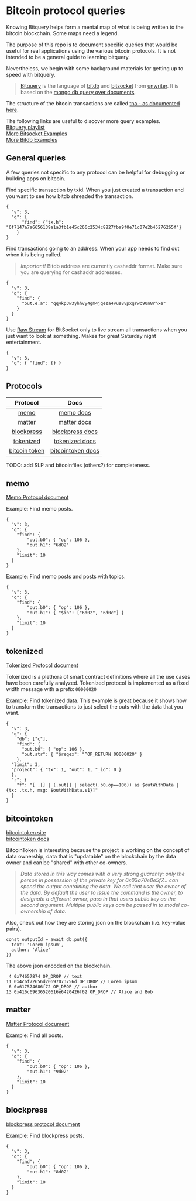 # Bitcoin protocol queries

Knowing Bitquery helps form a mental map of what is being written to the bitcoin blockchain. Some maps need a legend.

The purpose of this repo is to document specific queries that would be useful for real applications
using the various bitcoin protocols. It is not intended to be a general guide to learning bitquery.

Nevertheless, we begin with some background materials for getting up to speed with bitquery.  
>[Bitquery](https://docs.bitdb.network/docs/query_v3) is the language of 
[bitdb](https://docs.bitdb.network/docs/bitdb) and 
[bitsocket](https://bitsocket.org/) from 
[unwriter](https://bitgraph.network/21). 
It is based on the [mongo db query over documents](https://docs.mongodb.com/manual/tutorial/query-documents/).

The structure of the bitcoin transactions are called [tna - as documented here](https://github.com/21centurymotorcompany/tna).

The following links are useful to discover more query examples.  
[Bitquery playlist](https://github.com/21centurymotorcompany/bitplaylist)  
[More Bitsocket Examples](https://bitsocket.org/examples)  
[More Bitdb Examples](https://docs.bitdb.network/docs/intro_v3)

## General queries
A few queries not specific to any protocol can be helpful for debugging or building apps on bitcoin.

Find specific transaction by txid. When you just created a transaction and you want to see how bitdb shreaded the transaction.  
```
{
  "v": 3,
  "q": { 
      "find": {"tx.h": "6f7147a7a6656139a1a3fb1e45c266c2534c8827fba9f0e71c07e2b45276265f"} 
    }
}
```
Find transactions going to an address. When your app needs to find out when it is being called.
> *Important!* Bitdb address are currently cashaddr format. Make sure you are querying for cashaddr addresses.
```
{
  "v": 3,
  "q": {
    "find": {
      "out.e.a": "qq4kp3w3yhhvy4gm4jgeza4vus8vpxgrwc90n8rhxe"
    }
  }
}
```
Use [Raw Stream](https://github.com/21centurymotorcompany/bitplaylist/blob/master/bitsocket/basic/raw.json) for BitSocket only to live stream all transactions when you just want to look at something. Makes for great Saturday night entertainment.
```
{
  "v": 3,
  "q": { "find": {} }
}
```

## Protocols
| Protocol            | Docs           |
| :-----------------------: |:---------------------:|
| [memo](#memo)| [memo docs](https://sv.memo.cash/protocol) |
| [matter](#matter)      | [matter docs](https://www.mttr.app/p/0777a0e61c1de4b7a39d85c1072413f382ca45bdf0f9c217d9ee7884b0c488f7) |
| [blockpress](#blockpress)      | [blockpress docs](https://www.blockpress.com/developers/blockpress-protocol) |
| [tokenized](#tokenized)| [tokenized docs](https://github.com/tokenized/specification) |
| [bitcoin token](#bitcointoken)| [bitcointoken docs](http://bitcointoken.com/) |

TODO: add SLP and bitcoinfiles (others?) for completeness.

## memo
[Memo Protocol document](https://sv.memo.cash/protocol)

Example: Find memo posts.
```
{
  "v": 3,
  "q": {
    "find": { 
        "out.b0": { "op": 106 },
        "out.h1": "6d02"  
    },
    "limit": 10
  }
}
```

Example: Find memo posts and posts with topics.
```
{
  "v": 3,
  "q": {
    "find": { 
        "out.b0": { "op": 106 },
        "out.h1": { "$in": ["6d02", "6d0c"] }  
    },
    "limit": 10
  }
}
```
## tokenized
[Tokenized Protocol document](https://github.com/tokenized/specification)

Tokenized is a plethora of smart contract definitions where all the use cases have been carefully analyzed.
Tokenized protocol is implemented as a fixed width message with a prefix ```00000020```

Example: Find tokenized data. This example is great because it shows how to transform the transactions to just select the outs with the data that you want.
```
{
  "v": 3,
  "q": {
    "db": ["c"],
    "find": {
      "out.b0": { "op": 106 },
      "out.str": { "$regex": "^OP_RETURN 00000020" }
    },
  "limit": 3,
  "project": { "tx": 1, "out": 1, "_id": 0 }
  },
  "r": {
    "f": "[ .[] | (.out[] | select(.b0.op==106)) as $outWithData | {tx: .tx.h, msg: $outWithData.s1}]"
  }
}
```
## bitcointoken
[bitcointoken site](http://bitcointoken.com/)  
[bitcointoken docs](http://bitcointoken.com/docs.html)

BitcoinToken is interesting because the project is working on the concept of data ownership, data that is "updatable" on the blockchain by the data owner and can be "shared" with other co-owners. 

>*Data stored in this way comes with a very strong guaranty: only the person in possession of the private key for 0x03a70e0e5f7... can spend the output containing the data. We call that user the owner of the data. By default the user to issue the command is the owner, to designate a different owner, pass in that users public key as the second argument. Multiple public keys can be passed in to model co-ownership of data.*

Also, check out how they are storing json on the blockchain (i.e. key-value pairs).
```
const outputId = await db.put({
  text: 'Lorem ipsum',
  author: 'Alice'
})
```
The above json encoded on the blockchain.
```
 4 0x74657874 OP_DROP // text
11 0x4c6f72656d20697073756d OP_DROP // Lorem ipsum
 6 0x617574686f72 OP_DROP // author
13 0x416c69636520616e6420426f62 OP_DROP // Alice and Bob
```

## matter
[Matter Protocol document](https://www.mttr.app/p/0777a0e61c1de4b7a39d85c1072413f382ca45bdf0f9c217d9ee7884b0c488f7)

Example: Find all posts.
```
{
  "v": 3,
  "q": {
    "find": { 
        "out.b0": { "op": 106 },
        "out.h1": "9d02"  
    },
    "limit": 10
  }
}
```

## blockpress
[blockpress protocol document](https://www.blockpress.com/developers/blockpress-protocol)

Example: Find blockpress posts.
```
{
  "v": 3,
  "q": {
    "find": { 
        "out.b0": { "op": 106 },
        "out.h1": "8d02"  
    },
    "limit": 10
  }
}
```


